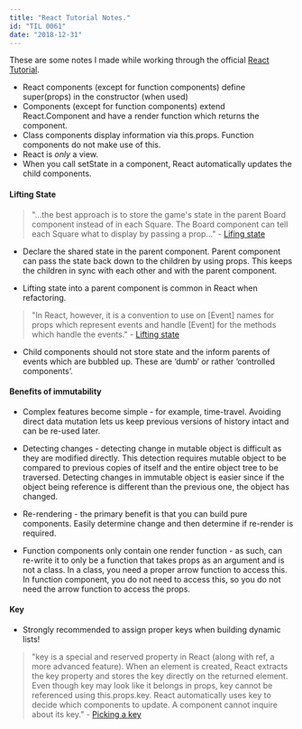 ```yaml
---
title: "React Tutorial Notes."
id: "TIL 0061"
date: "2018-12-31"
---
```


These are some notes I made while working through the official [React Tutorial](https://reactjs.org/tutorial/tutorial.html). 

* React components (except for function components) define super(props) in the constructor (when used)
* Components (except for function components) extend React.Component and have a render function which returns the component. 
* Class components display information via this.props. Function components do not make use of this.
* React is *only* a view.
* When you call setState in a component, React automatically updates the child components.


#### Lifting State


> "...the best approach is to store the game's state in the parent Board component instead of in each Square. The Board component can tell each Square what to display by passing a prop..." - [Lifing state](https://reactjs.org/tutorial/tutorial.html#lifting-state-up) 

* Declare the shared state in the parent component. Parent component can pass the state back down to the children by using props. This keeps the children in sync with each other and with the parent component. 

* Lifting state into a parent component is common in React when refactoring. 

> "In React, however, it is a convention to use on [Event] names for props which represent events and handle [Event] for the methods which handle the events." - [Lifting state](https://reactjs.org/tutorial/tutorial.html#lifting-state-up)

* Child components should not store state and the inform parents of events which are bubbled up. These are ‘dumb’ or rather ‘controlled components’. 

#### Benefits of immutability 

* Complex features become simple - for example, time-travel. Avoiding direct data mutation lets us keep previous versions of history intact and can be re-used later. 

* Detecting changes - detecting change in mutable object is difficult as they are modified directly. This detection requires mutable object to be compared to previous copies of itself and the entire object tree to be traversed. Detecting changes in immutable object is easier since if the object being reference is different than the previous one, the object has changed. 

* Re-rendering - the primary benefit is that you can build pure components. Easily determine change and then determine if re-render is required. 

* Function components only contain one render function - as such, can re-write it to only be a function that takes props as an argument and is not a class. In a class, you need a proper arrow function to access this. In function component, you do not need to access this, so you do not need the arrow function to access the props. 

#### Key

* Strongly recommended to assign proper keys when building dynamic lists! 


> "key is a special and reserved property in React (along with ref, a more advanced feature). When an element is created, React extracts the key property and stores the key directly on the returned element. Even though key may look like it belongs in props, key cannot be referenced using this.props.key. React automatically uses key to decide which components to update. A component cannot inquire about its key." - [Picking a key](https://reactjs.org/tutorial/tutorial.html#picking-a-key) 

